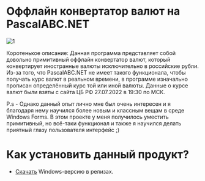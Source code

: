 # Оффлайн конвертатор валют на PascalABC.NET
![1](https://user-images.githubusercontent.com/103532261/181302398-42221e91-7a1c-4050-9b44-fefb017b9d92.PNG)


Коротенькое описание: Данная программа представляет собой довольно примитивный оффлайн конвертатор валют, который конвертирует иностранные валюты исключительно в российские рубли. Из-за того, что PascalABC.NET не имеет такого функционала, чтобы получать курс валют в реальном времени, в программе изначально прописан определённый курс той или иной валюты. Данные о курсе валют были взяты с сайта ЦБ РФ 27.07.2022 в 19:30 по МСК.

P.s - Однако данный опыт лично мне был очень интересен и я благодаря нему научился более новым и классным вещам в среде Windows Forms. В этом проекте у меня получилось уместить примитивный, но всё-таки функционал и также я научился делать приятный глазу пользователя интерфейс ;)

# Как установить данный продукт?
* [Скачать]( https://github.com/YuraFX/FX-Convertor/releases/tag/Pascal) Windows-версию в релизах.
